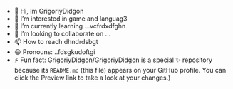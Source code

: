 - 👋 Hi, Im GrigoriyDidgon
- 👀 I’m interested in game and languag3
- 🌱 I’m currently learning ...vcfrdxdfghn
- 💞️ I’m looking to collaborate on ...
- 📫 How to reach dhndrdsbgt
- 😄 Pronouns: ..fdsgkudoftgi
- ⚡ Fun fact:
GrigoriyDidgon/GrigoriyDidgon is a special ✨ repository because its `README.md` (this file) appears on your GitHub profile.
You can click the Preview link to take a look at your changes.)
